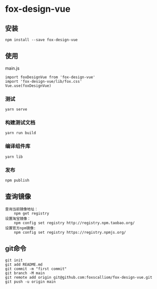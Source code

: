 # fox-design-vue

## 安装
```
npm install --save fox-design-vue
```
## 使用
main.js
```
import foxDesignVue from 'fox-design-vue'
import 'fox-design-vue/lib/fox.css'
Vue.use(foxDesignVue)
```
### 测试
```
yarn serve
```

### 构建测试文档
```
yarn run build
```

### 编译组件库
```
yarn lib
```
### 发布
```
npm publish  
```
## 查询镜像
```
查询当前镜像地址：
	npm get registry
设置淘宝镜像：
	npm config set registry http://registry.npm.taobao.org/
设置官方npm镜像:
	npm config set registry https://registry.npmjs.org/
```
## git命令
```
git init
git add README.md
git commit -m "first commit"
git branch -M main
git remote add origin git@github.com:foxscalliom/fox-design-vue.git
git push -u origin main
```